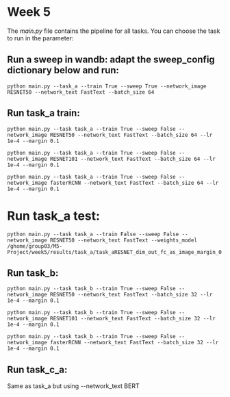 # Week 5

The *main.py* file contains the pipeline for all tasks. You can choose the task to run in the parameter:

## Run a sweep in wandb: adapt the sweep_config dictionary below and run:

```
python main.py --task_a --train True --sweep True --network_image RESNET50 --network_text FastText --batch_size 64
```

## Run task_a train:

```
python main.py --task task_a --train True --sweep False --network_image RESNET50 --network_text FastText --batch_size 64 --lr 1e-4 --margin 0.1
```

```
python main.py --task task_a --train True --sweep False --network_image RESNET101 --network_text FastText --batch_size 64 --lr 1e-4 --margin 0.1
```

```
python main.py --task task_a --train True --sweep False --network_image fasterRCNN --network_text FastText --batch_size 64 --lr 1e-4 --margin 0.1
```

# Run task_a test:

```
python main.py --task task_a --train False --sweep False --network_image RESNET50 --network_text FastText --weights_model /ghome/group03/M5-Project/week5/results/task_a/task_aRESNET_dim_out_fc_as_image_margin_0.1_lr_0.0001/task_a_triplet_10.pth
```

## Run task_b:

```
python main.py --task task_b --train True --sweep False --network_image RESNET50 --network_text FastText --batch_size 32 --lr 1e-4 --margin 0.1
```

```
python main.py --task task_b --train True --sweep False --network_image RESNET101 --network_text FastText --batch_size 32 --lr 1e-4 --margin 0.1
```

```
python main.py --task task_b --train True --sweep False --network_image fasterRCNN --network_text FastText --batch_size 32 --lr 1e-4 --margin 0.1
```

## Run task_c_a:
Same as task_a but using --network_text BERT